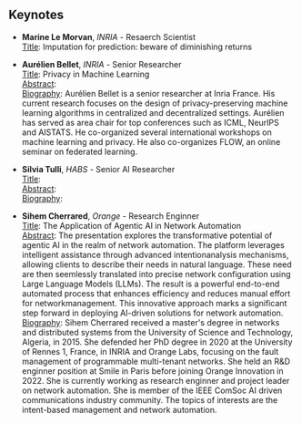 ## Keynotes

* **Marine Le Morvan**, *INRIA* - Resaerch Scientist <br>
<ins>Title</ins>: Imputation for prediction: beware of diminishing returns 

* **Aurélien Bellet**, *INRIA* - Senior Researcher <br>
<ins>Title</ins>: Privacy in Machine Learning <br>
<ins>Abstract</ins>: <br>
<ins>Biography</ins>: Aurélien Bellet is a senior researcher at Inria France. His current research focuses on the design of privacy-preserving machine learning algorithms in centralized and decentralized settings. Aurélien has served as area chair for top conferences such as ICML, NeurIPS and AISTATS. He co-organized several international workshops on machine learning and privacy. He also co-organizes FLOW, an online seminar on federated learning.

* **Silvia Tulli**, *HABS* - Senior AI Researcher <br>
<ins>Title</ins>: <br>
<ins>Abstract</ins>: <br>
<ins>Biography</ins>: 

* **Sihem Cherrared**, *Orange* - Research Enginner <br>
<ins>Title</ins>: The Application of Agentic AI in Network Automation<br>
<ins>Abstract</ins>: The presentation explores the transformative potential of agentic AI in the realm of network automation. The platform leverages intelligent assistance through advanced intentionanalysis mechanisms, allowing clients to describe their needs in natural language. These need are then seemlessly translated into precise network configuration using Large Language Models (LLMs). The result is a powerful end-to-end automated process that enhances efficiency and reduces manual effort for networkmanagement. This innovative approach marks a significant step forward in deploying AI-driven solutions for network automation. <br>
<ins>Biography</ins>: Sihem Cherrared received a master's degree in networks and distributed systems from the University of Science and Technology, Algeria, in 2015. She defended her PhD degree in 2020 at the University of Rennes 1, France, in INRIA and Orange Labs, focusing on the fault management of programmable multi-tenant networks. She held an R&D enginner position at Smile in Paris before joining Orange Innovation in 2022. She is currently working as research enginner and project leader on network automation. She is member of the IEEE ComSoc AI driven communications industry community. The topics of interests are the intent-based management and network automation.

